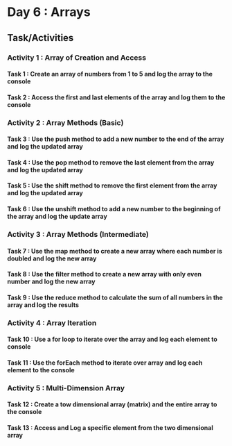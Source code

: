 # Day 6 : Arrays

## Task/Activities

### Activity 1 : Array of Creation and Access

#### Task 1 : Create an array of numbers from 1 to 5 and log the array to the console

#### Task 2 : Access the first and last elements of the array and log them to the console

### Activity 2 : Array Methods (Basic)

#### Task 3 : Use the push method to add a new number to the end of the array and log the updated array

#### Task 4 : Use the pop method to remove the last element from the array and log the updated array

#### Task 5 : Use the shift method to remove the first element from the array and log the updated array

#### Task 6 : Use the unshift method to add a new number to the beginning of the array and log the update array

### Activity 3 : Array Methods (Intermediate)

#### Task 7 : Use the map method to create a new array where each number is doubled and log the new array

#### Task 8 : Use the filter method to create a new array with only even number and log the new array

#### Task 9 : Use the reduce method to calculate the sum of all numbers in the array and log the results

### Activity 4 : Array Iteration

#### Task 10 : Use a for loop to iterate over the array and log each element to console

#### Task 11 : Use the forEach method to iterate over array and log each element to the console

### Activity 5 : Multi-Dimension Array

#### Task 12 : Create a tow dimensional array (matrix) and the entire array to the console

#### Task 13 : Access and Log a specific element from the two dimensional array
